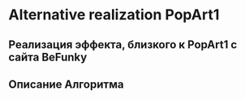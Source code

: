 # Alternative realization PopArt1
Реализация эффекта, близкого к PopArt1 с сайта BeFunky
---
## Описание Алгоритма
